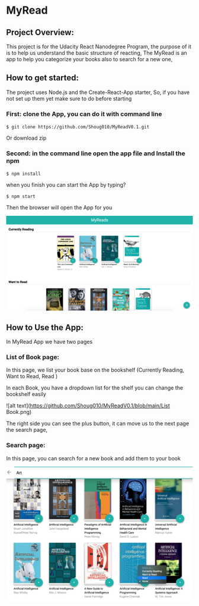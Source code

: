 # MyRead 

## Project Overview:

This project is for the Udacity React Nanodegree Program, the purpose of it is to help us understand the basic structure of reacting, 
The MyRead is an app to help you categorize your books also to search for a new one,

## How to get started:

The project uses Node.js and the Create-React-App starter,
So, if you have not set up them yet make sure to do before starting 

### First: clone the App, you can do it with command line 
```
$ git clone https://github.com/Shoug010/MyReadV0.1.git
```
   Or download zip 

### Second: in the command line open the app file and Install the npm 
```
$ npm install
```
when you finish you can start the App by typing? 
```
$ npm start
```
Then the browser will open the App for you
 
 ![alt text](https://github.com/Shoug010/MyReadV0.1/blob/main/MyApp.png)

## How to Use the App:
In MyRead App we have two pages 

### List of Book page: 
In this page, we list your book base on the bookshelf (Currently Reading, Want to Read, Read ) 

In each Book, you have a dropdown list for the shelf you can change the bookshelf easily

 ![alt text](https://github.com/Shoug010/MyReadV0.1/blob/main/List Book.png)

The right side you can see the plus button, it can move us to the next page the search page,

### Search page: 
In this page, you can search for a new book and add them to your book

![alt text](https://github.com/Shoug010/MyReadV0.1/blob/main/Search.png)



 


